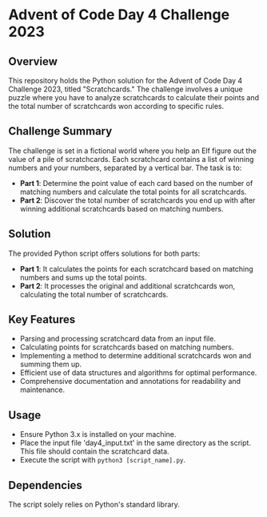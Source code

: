 # Advent of Code Day 4 Challenge 2023

## Overview
This repository holds the Python solution for the Advent of Code Day 4 Challenge 2023, titled "Scratchcards." The challenge involves a unique puzzle where you have to analyze scratchcards to calculate their points and the total number of scratchcards won according to specific rules.

## Challenge Summary
The challenge is set in a fictional world where you help an Elf figure out the value of a pile of scratchcards. Each scratchcard contains a list of winning numbers and your numbers, separated by a vertical bar. The task is to:

- **Part 1**: Determine the point value of each card based on the number of matching numbers and calculate the total points for all scratchcards.
- **Part 2**: Discover the total number of scratchcards you end up with after winning additional scratchcards based on matching numbers.

## Solution
The provided Python script offers solutions for both parts:

- **Part 1**: It calculates the points for each scratchcard based on matching numbers and sums up the total points.
- **Part 2**: It processes the original and additional scratchcards won, calculating the total number of scratchcards.

## Key Features
- Parsing and processing scratchcard data from an input file.
- Calculating points for scratchcards based on matching numbers.
- Implementing a method to determine additional scratchcards won and summing them up.
- Efficient use of data structures and algorithms for optimal performance.
- Comprehensive documentation and annotations for readability and maintenance.

## Usage
- Ensure Python 3.x is installed on your machine.
- Place the input file 'day4_input.txt' in the same directory as the script. This file should contain the scratchcard data.
- Execute the script with `python3 [script_name].py`.

## Dependencies
The script solely relies on Python's standard library.
